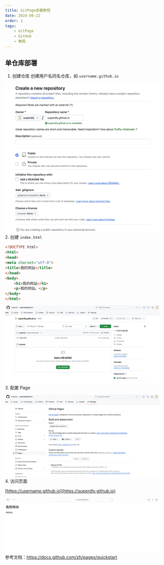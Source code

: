```yaml
---
title: GitPage部署教程
date: 2024-08-22
order: 1
tags: 
    - GitPage
    - GitHub
    - 教程
---
```


## 单仓库部署

1. 创建仓库
创建用户名同名仓库，如 `username.github.io`

![创建用户名同名仓库](/2024/gitpage.png)
2. 创建 `index.html`

```html
<!DOCTYPE html>
<html>
<head>
<meta charset="utf-8">
<title>我的网站</title>
</head>
<body>
    <h1>我的网站</h1>
    <p>我的网站。</p>
</body>
</html>
```

![分支](/2024/gitpage2.png)
3. 配置 Page

![配置Page](/2024/gitpage1.png)
4. 访问页面

[https://username.github.io](https://superdly.github.io)

![访问页面](/2024/gitpage3.png)
参考文档：https://docs.github.com/zh/pages/quickstart